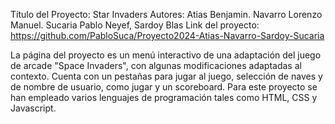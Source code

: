 Título del Proyecto: Star Invaders
Autores: Atias Benjamin. Navarro Lorenzo Manuel. Sucaria Pablo Neyef, Sardoy Blas
Link del proyecto: https://github.com/PabloSuca/Proyecto2024-Atias-Navarro-Sardoy-Sucaria

La página del proyecto es un menú interactivo de una adaptación del juego de arcade "Space Invaders", con algunas modificaciones adaptadas al contexto.
Cuenta con un pestañas para jugar al juego, selección de naves y de nombre de usuario, como jugar y un scoreboard.
Para este proyecto se han empleado varios lenguajes de programación tales como HTML, CSS y Javascript.
